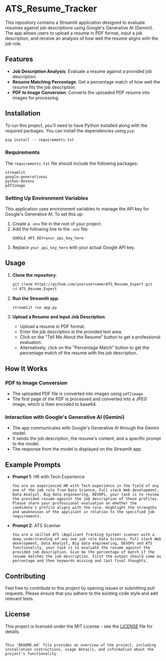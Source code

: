 ﻿# ATS_Resume_Tracker


This repository contains a Streamlit application designed to evaluate resumes against job descriptions using Google's Generative AI (Gemini). The app allows users to upload a resume in PDF format, input a job description, and receive an analysis of how well the resume aligns with the job role.

## Features
- **Job Description Analysis**: Evaluate a resume against a provided job description.
- **Resume Matching Percentage**: Get a percentage match of how well the resume fits the job description.
- **PDF to Image Conversion**: Converts the uploaded PDF resume into images for processing.

## Installation

To run this project, you'll need to have Python installed along with the required packages. You can install the dependencies using `pip`:

```bash
pip install -r requirements.txt
```

### Requirements
The `requirements.txt` file should include the following packages:
```text
streamlit
google-generativeai
python-dotenv
pdf2image
```

### Setting Up Environment Variables
This application uses environment variables to manage the API key for Google's Generative AI. To set this up:

1. Create a `.env` file in the root of your project.
2. Add the following line to the `.env` file:
   ```env
   GOOGLE_API_KEY=your_api_key_here
   ```
3. Replace `your_api_key_here` with your actual Google API key.

## Usage

1. **Clone the repository**:
   ```bash
   git clone https://github.com/yourusername/ATS_Resume_Expert.git
   cd ATS_Resume_Expert
   ```

2. **Run the Streamlit app**:
   ```bash
   streamlit run app.py
   ```

3. **Upload a Resume and Input Job Description**:
   - Upload a resume in PDF format.
   - Enter the job description in the provided text area.
   - Click on the "Tell Me About the Resume" button to get a professional evaluation.
   - Alternatively, click on the "Percentage Match" button to get the percentage match of the resume with the job description.

## How It Works

### PDF to Image Conversion
- The uploaded PDF file is converted into images using `pdf2image`.
- The first page of the PDF is processed and converted into a JPEG image, which is then encoded to base64.

### Interaction with Google's Generative AI (Gemini)
- The app communicates with Google's Generative AI through the Gemini model.
- It sends the job description, the resume's content, and a specific prompt to the model.
- The response from the model is displayed on the Streamlit app.

## Example Prompts

- **Prompt 1**: HR with Tech Experience
  ```text
  You are an experienced HR with Tech experience in the field of any one of the job role from Data Science, Full stack Web development, Data Analyst, Big data engineering, DEVOPs, your task is to review the provided resume against the job description of these profiles. Please share your professional evaluation on whether the candidate's profile aligns with the role. Highlight the strengths and weaknesses of the applicant in relation to the specified job requirements.
  ```

- **Prompt 2**: ATS Scanner
  ```text
  You are a skilled ATS (Applicant Tracking System) scanner with a deep understanding of any one job role Data Science, Full stack Web development, Data Analyst, Big data engineering, DEVOPs and ATS functionality, your task is to evaluate the resume against the provided job description. Give me the percentage of match if the resume matches the job description. First the output should come as percentage and then keywords missing and last final thoughts.
  ```

## Contributing

Feel free to contribute to this project by opening issues or submitting pull requests. Please ensure that you adhere to the existing code style and add relevant tests.

## License

This project is licensed under the MIT License - see the [LICENSE](LICENSE) file for details.

```

This `README.md` file provides an overview of the project, including installation instructions, usage details, and information about the project's functionality.
